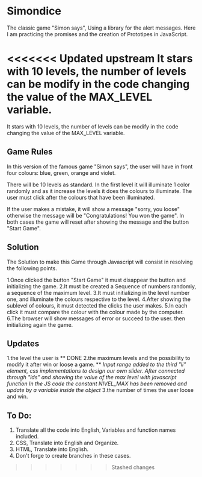# Simondice

The classic game "Simon says", Using a library for the alert messages.
Here I am practicing the promises and the creation of Prototipes in JavaScript.

<<<<<<< Updated upstream
It stars with 10 levels, the number of levels can be modify in the code changing the value of the MAX_LEVEL variable.
=======
It stars with 10 levels, the number of levels can be modify in the code changing the value of the MAX_LEVEL variable.

## Game Rules

In this version of the famous game "Simon says", the user will have in front four colours:
blue, green, orange and violet.

There will be 10 levels as standard. In the first level it will illuminate 1 color randomly and as it increase the levels it does the colours to illuminate. The user must click after the colours that have been illuminated.

If the user makes a mistake, it will show a message "sorry, you loose" otherwise the message will be "Congratulations! You won the game". In both cases the game will reset after showing the message and the button "Start Game".

## Solution

The Solution to make this Game through Javascript will consist in resolving the following points.

1.Once clicked the button "Start Game" it must disappear the button and initializing the game.
2.It must be created a Sequence of numbers randomly, a sequence of the maximum level.
3.It must initializing in the level number one, and illuminate the colours respective to the level.
4.After showing the sublevel of colours, it must detected the clicks the user makes.
5.In each click it must compare the colour with the colour made by the computer.
6.The browser will show messages of error or succeed to the user. then initializing again the game.

## Updates

 1.the level the user is ** DONE
 2.the maximum levels and the possibility to modify it  after win or loose a game. **
    *Input range added to the third "li" element, css implementations to design our own slider.*
    *After connected through "ids" and showing the value of the max level with javascript function*
    *In the JS code the constant NIVEL_MAX has been removed and update by a variable inside the object*
 3.the number of times the user loose and win.

 ## To Do:
 1. Translate all the code into English, Variables and function names included.
 2. CSS, Translate into English and Organize.
 3. HTML, Translate into English.
 4. Don't forge to create branches in these cases.
>>>>>>> Stashed changes
